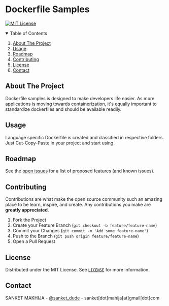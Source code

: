 # Dockerfile Samples

[![MIT License][license-shield]][license-url]

<!-- TABLE OF CONTENTS -->
<details open="open">
  <summary>Table of Contents</summary>
  <ol>
    <li>
      <a href="#about-the-project">About The Project</a>
    </li>
    <li><a href="#usage">Usage</a></li>
    <li><a href="#roadmap">Roadmap</a></li>
    <li><a href="#contributing">Contributing</a></li>
    <li><a href="#license">License</a></li>
    <li><a href="#contact">Contact</a></li>
  </ol>
</details>

<!-- ABOUT THE PROJECT -->
## About The Project

Dockerfile samples is designed to make developers life easier. As more applications is moving towards containerization, it's equally important to standardize dockerfiles and should be available readily.


<!-- USAGE EXAMPLES -->
## Usage

Language specific Dockerfile is created and classified in respective folders. Just Cut-Copy-Paste in your project and start using. 

<!-- ROADMAP -->
## Roadmap

See the [open issues](https://github.com/sanmak/dockerfile-samples/issues) for a list of proposed features (and known issues).


<!-- CONTRIBUTING -->
## Contributing

Contributions are what make the open source community such an amazing place to be learn, inspire, and create. Any contributions you make are **greatly appreciated**.

1. Fork the Project
2. Create your Feature Branch (`git checkout -b feature/feature-name`)
3. Commit your Changes (`git commit -m 'Add some feature-name'`)
4. Push to the Branch (`git push origin feature/feature-name`)
5. Open a Pull Request

<!-- LICENSE -->
## License

Distributed under the MIT License. See [`LICENSE`](https://github.com/sanmak/dockerfile-samples/blob/main/LICENSE) for more information.

<!-- CONTACT -->
## Contact

SANKET MAKHIJA - [@sanket_dude](https://twitter.com/sanket_dude) - sanket[dot]mahija[at]gmail[dot]com


<!-- MARKDOWN LINKS & IMAGES -->
<!-- https://www.markdownguide.org/basic-syntax/#reference-style-links -->
[license-shield]: https://img.shields.io/github/license/sanmak/dockerfile-samples?style=for-the-badge
[license-url]: https://github.com/sanmak/dockerfile-samples/blob/main/LICENSE